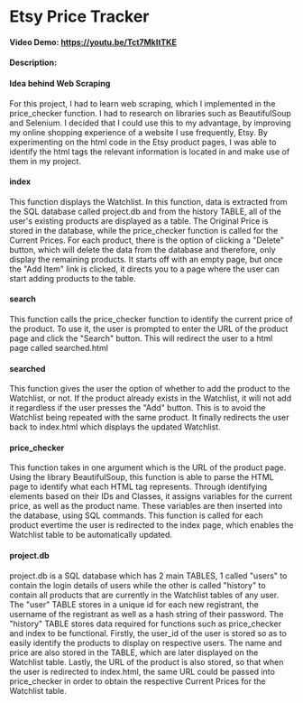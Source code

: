 # Etsy Price Tracker
#### Video Demo:  <https://youtu.be/Tct7MkItTKE>
#### Description:

#### Idea behind Web Scraping
For this project, I had to learn web scraping, which I implemented in the price_checker function. I had to research on libraries such as BeautifulSoup and Selenium. I decided that I could use this to my advantage, by improving my online shopping experience of a website I use frequently, Etsy. By experimenting on the html code in the Etsy product pages, I was able to identify the html tags the relevant information is located in and make use of them in my project.

#### index
This function displays the Watchlist. In this function, data is extracted from the SQL database called project.db and from the history TABLE, all of the user's existing products are displayed as a table. The Original Price is stored in the database, while the price_checker function is called for the Current Prices. For each product, there is the option of clicking a "Delete" button, which will delete the data from the database and therefore, only display the remaining products. It starts off with an empty page, but once the "Add Item" link is clicked, it directs you to a page where the user can start adding products to the table.

#### search
This function calls the price_checker function to identify the current price of the product. To use it, the user is prompted to enter the URL of the product page and click the "Search" button. This will redirect the user to a html page called searched.html

#### searched
This function gives the user the option of whether to add the product to the Watchlist, or not. If the product already exists in the Watchlist, it will not add it regardless if the user presses the "Add" button. This is to avoid the Watchlist being repeated with the same product. It finally redirects the user back to index.html which displays the updated Watchlist.

#### price_checker
This function takes in one argument which is the URL of the product page. Using the library BeautifulSoup, this function is able to parse the HTML page to identify what each HTML tag represents. Through identifying elements based on their IDs and Classes, it assigns variables for the current price, as well as the product name. These variables are then inserted into the database, using SQL commands. This function is called for each product evertime the user is redirected to the index page, which enables the Watchlist table to be automatically updated.

#### project.db
project.db is a SQL database which has 2 main TABLES, 1 called "users" to contain the login details of users while the other is called "history" to contain all products that are currently in the Watchlist tables of any user. The "user" TABLE stores in a unique id for each new registrant, the username of the registrant as well as a hash string of their password. The "history" TABLE stores data required for functions such as price_checker and index to be functional. Firstly, the user_id of the user is stored so as to easily identify the products to display on respective users. The name and price are also stored in the TABLE, which are later displayed on the Watchlist table. Lastly, the URL of the product is also stored, so that when the user is redirected to index.html, the same URL could be passed into price_checker in order to obtain the respective Current Prices for the Watchlist table.

